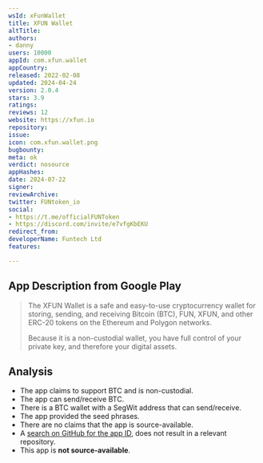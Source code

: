 ```yaml
---
wsId: xFunWallet
title: XFUN Wallet
altTitle: 
authors:
- danny
users: 10000
appId: com.xfun.wallet
appCountry: 
released: 2022-02-08
updated: 2024-04-24
version: 2.0.4
stars: 3.9
ratings: 
reviews: 12
website: https://xfun.io
repository: 
issue: 
icon: com.xfun.wallet.png
bugbounty: 
meta: ok
verdict: nosource
appHashes: 
date: 2024-07-22
signer: 
reviewArchive: 
twitter: FUNtoken_io
social:
- https://t.me/officialFUNToken
- https://discord.com/invite/e7vfgKbEKU
redirect_from: 
developerName: Funtech Ltd
features: 

---
```


## App Description from Google Play

> The XFUN Wallet is a safe and easy-to-use cryptocurrency wallet for storing, sending, and receiving Bitcoin (BTC), FUN, XFUN, and other ERC-20 tokens on the Ethereum and Polygon networks.
>
> Because it is a non-custodial wallet, you have full control of your private key, and therefore your digital assets.

## Analysis

- The app claims to support BTC and is non-custodial.
- The app can send/receive BTC.
- There is a BTC wallet with a SegWit address that can send/receive.
- The app provided the seed phrases.
- There are no claims that the app is source-available.
- A [search on GitHub for the app ID](https://github.com/search?q=com.xfun.wallet&type=code), does not result in a relevant repository.
- This app is **not source-available**.
